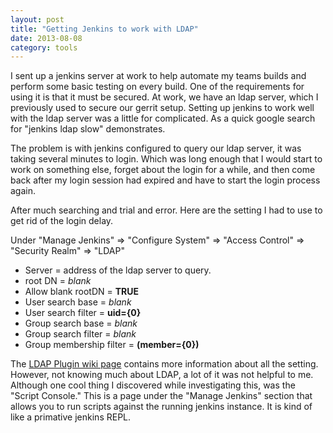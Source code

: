```yaml
---
layout: post
title: "Getting Jenkins to work with LDAP"
date: 2013-08-08
category: tools
---
```


I sent up a jenkins server at work to help automate my teams builds and perform some basic testing on every build. One of the requirements for using it is that it must be secured. At work, we have an ldap server, which I previously used to secure our gerrit setup. Setting up jenkins to work well with the ldap server was a little for complicated. As a quick google search for "jenkins ldap slow" demonstrates.

The problem is with jenkins configured to query our ldap server, it was taking several minutes to login. Which was long enough that I would start to work on something else, forget about the login for a while, and then come back after my login session had expired and have to start the login process again.

After much searching and trial and error. Here are the setting I had to use to get rid of the login delay.

Under "Manage Jenkins" => "Configure System" => "Access Control" => "Security Realm" => "LDAP"
 * Server = address of the ldap server to query.
 * root DN = _blank_
 * Allow blank rootDN = __TRUE__
 * User search base = _blank_
 * User search filter = __uid={0}__
 * Group search base = _blank_
 * Group search filter = _blank_
 * Group membership filter = __(member={0})__

The <a href="https://wiki.jenkins-ci.org/display/JENKINS/LDAP+Plugin">LDAP Plugin wiki page</a> contains more information about all the setting. However, not knowing much about LDAP, a lot of it was not helpful to me. Although one cool thing I discovered while investigating this, was the "Script Console." This is a page under the "Manage Jenkins" section that allows you to run scripts against the running jenkins instance. It is kind of like a primative jenkins REPL.
